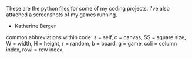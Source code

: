 These are the python files for some of my coding projects.
I've also attached a screenshots of my games running.

- Katherine Berger

common abbreviations within code: s = self,
c = canvas,
SS = square size,
W = width,
H = height,
r = random,
b = board,
g = game,
coli = column index,
rowi = row index,
